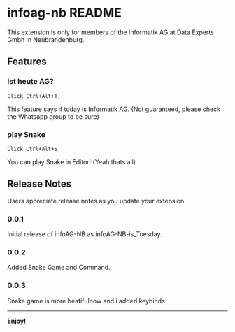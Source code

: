 # infoag-nb README

This extension is only for members of the Informatik AG at Data Experts Gmbh in Neubrandenburg.
## Features

### ist heute AG?
    Click Ctrl+Alt+T.
This feature says if today is Informatik AG. (Not guaranteed, please check the Whatsapp group to be sure)
### play Snake
    Click Ctrl+Alt+S.
You can play Snake in Editor! (Yeah thats all)



## Release Notes

Users appreciate release notes as you update your extension.

### 0.0.1

Initial release of infoAG-NB as infoAG-NB-is_Tuesday.

### 0.0.2

Added Snake Game and Command.

### 0.0.3

Snake game is more beatifulnow and i added keybinds.

---

**Enjoy!**
